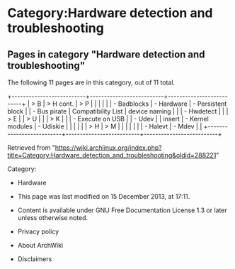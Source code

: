 Category:Hardware detection and troubleshooting
===============================================

Pages in category "Hardware detection and troubleshooting"
----------------------------------------------------------

The following 11 pages are in this category, out of 11 total.

+--------------------------+--------------------------+--------------------------+
| > B                      | > H cont.                | > P                      |
|                          |                          |                          |
| -   Badblocks            | -   Hardware             | -   Persistent block     |
| -   Bus pirate           |     Compatibility List   |     device naming        |
|                          | -   Hwdetect             |                          |
| > E                      |                          | > U                      |
|                          | > K                      |                          |
| -   Execute on USB       |                          | -   Udev                 |
|     insert               | -   Kernel modules       | -   Udiskie              |
|                          |                          |                          |
| > H                      | > M                      |                          |
|                          |                          |                          |
| -   Halevt               | -   Mdev                 |                          |
+--------------------------+--------------------------+--------------------------+

Retrieved from
"https://wiki.archlinux.org/index.php?title=Category:Hardware_detection_and_troubleshooting&oldid=288221"

Category:

-   Hardware

-   This page was last modified on 15 December 2013, at 17:11.
-   Content is available under GNU Free Documentation License 1.3 or
    later unless otherwise noted.
-   Privacy policy
-   About ArchWiki
-   Disclaimers
